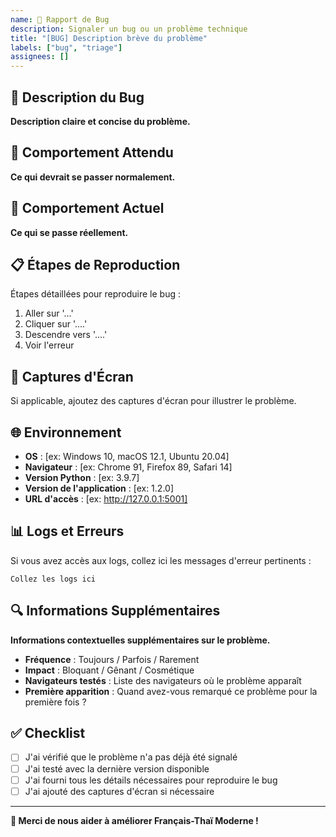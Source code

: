 ```yaml
---
name: 🐛 Rapport de Bug
description: Signaler un bug ou un problème technique
title: "[BUG] Description brève du problème"
labels: ["bug", "triage"]
assignees: []
---
```


## 🐛 Description du Bug

**Description claire et concise du problème.**

## 🔄 Comportement Attendu

**Ce qui devrait se passer normalement.**

## 🚫 Comportement Actuel

**Ce qui se passe réellement.**

## 📋 Étapes de Reproduction

Étapes détaillées pour reproduire le bug :

1. Aller sur '...'
2. Cliquer sur '....'
3. Descendre vers '....'
4. Voir l'erreur

## 📸 Captures d'Écran

Si applicable, ajoutez des captures d'écran pour illustrer le problème.

## 🌐 Environnement

- **OS** : [ex: Windows 10, macOS 12.1, Ubuntu 20.04]
- **Navigateur** : [ex: Chrome 91, Firefox 89, Safari 14]
- **Version Python** : [ex: 3.9.7]
- **Version de l'application** : [ex: 1.2.0]
- **URL d'accès** : [ex: http://127.0.0.1:5001]

## 📊 Logs et Erreurs

Si vous avez accès aux logs, collez ici les messages d'erreur pertinents :

```
Collez les logs ici
```

## 🔍 Informations Supplémentaires

**Informations contextuelles supplémentaires sur le problème.**

- **Fréquence** : Toujours / Parfois / Rarement
- **Impact** : Bloquant / Gênant / Cosmétique
- **Navigateurs testés** : Liste des navigateurs où le problème apparaît
- **Première apparition** : Quand avez-vous remarqué ce problème pour la première fois ?

## ✅ Checklist

- [ ] J'ai vérifié que le problème n'a pas déjà été signalé
- [ ] J'ai testé avec la dernière version disponible
- [ ] J'ai fourni tous les détails nécessaires pour reproduire le bug
- [ ] J'ai ajouté des captures d'écran si nécessaire

---

**🙏 Merci de nous aider à améliorer Français-Thaï Moderne !**
